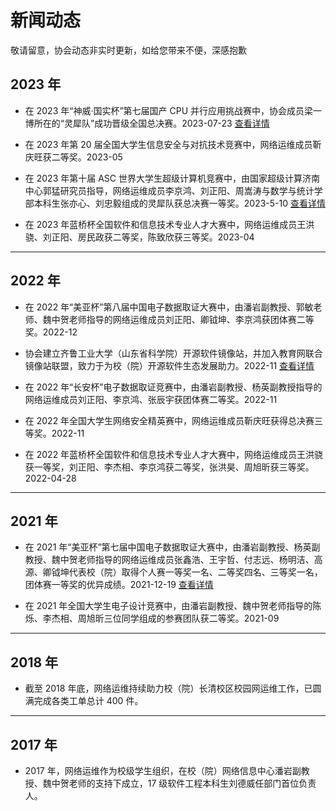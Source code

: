 # 新闻动态

敬请留意，协会动态非实时更新，如给您带来不便，深感抱歉

## 2023 年

- 在 2023 年“神威·国实杯”第七届国产 CPU 并行应用挑战赛中，协会成员梁一博所在的“灵犀队”成功晋级全国总决赛。2023-07-23 [查看详情](http://www.asc-events.net/ASC22/)

- 在 2023 年第 20 届全国大学生信息安全与对抗技术竞赛中，网络运维成员靳庆旺获二等奖。2023-05

- 在 2023 年第十届 ASC 世界大学生超级计算机竞赛中，由国家超级计算济南中心郭猛研究员指导，网络运维成员李京鸿、刘正阳、周嵩涛与数学与统计学部本科生张亦心、刘忠毅组成的灵犀队获总决赛一等奖。2023-5-10 [查看详情](http://www.asc-events.net/ASC22/)

- 在 2023 年蓝桥杯全国软件和信息技术专业人才大赛中，网络运维成员王洪骁、刘正阳、房民政获二等奖，陈致欣获三等奖。2023-04

---

## 2022 年

- 在 2022 年“美亚杯”第八届中国电子数据取证大赛中，由潘岩副教授、郭敏老师、魏中贺老师指导的网络运维成员刘正阳、卿钺坤、李京鸿获团体赛二等奖。2022-12

- 协会建立齐鲁工业大学（山东省科学院）开源软件镜像站，并加入教育网联合镜像站联盟，致力于为校（院）开源软件生态发展助力。2022-11 [查看详情](http://mirrors.qlu.edu.cn)

- 在 2022 年“长安杯”电子数据取证竞赛中，由潘岩副教授、杨英副教授指导的网络运维成员刘正阳、李京鸿、张辰宇获团体赛二等奖。2022-11

- 在 2022 年全国大学生网络安全精英赛中，网络运维成员靳庆旺获得总决赛三等奖。2022-11

- 在 2022 年蓝桥杯全国软件和信息技术专业人才大赛中，网络运维成员王洪骁获一等奖，刘正阳、李杰相、李京鸿获二等奖，张洪昊、周旭昕获三等奖。2022-04-28

---

## 2021 年

- 在 2021 年“美亚杯”第七届中国电子数据取证大赛中，由潘岩副教授、杨英副教授、魏中贺老师指导的网络运维成员张鑫浩、王宇哲、付志远、杨明洁、高源、卿钺坤代表校（院）取得个人赛一等奖一名、二等奖四名、三等奖一名，团体赛一等奖的优异成绩。2021-12-19 [查看详情](https://news.qlu.edu.cn/2021/1218/c814a176906/page.psp)

- 在 2021 年全国大学生电子设计竞赛中，由潘岩副教授、魏中贺老师指导的陈烁、李杰相、周旭昕三位同学组成的参赛团队获二等奖。2021-09

---

## 2018 年

- 截至 2018 年底，网络运维持续助力校（院）长清校区校园网运维工作，已圆满完成各类工单总计 400 件。

---

## 2017 年

- 2017 年，网络运维作为校级学生组织，在校（院）网络信息中心潘岩副教授、魏中贺老师的支持下成立，17 级软件工程本科生刘德威任部门首位负责人。
